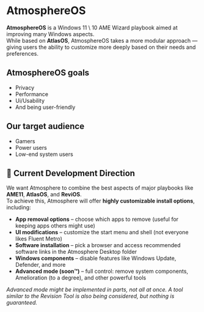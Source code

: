 # AtmosphereOS
**AtmosphereOS** is a Windows 11 \ 10 AME Wizard playbook aimed at improving many Windows aspects.<br>
While based on **AtlasOS**, AtmosphereOS takes a more modular approach — giving users the ability to customize more deeply based on their needs and preferences.

## AtmosphereOS goals
 - Privacy
 - Performance
 - Ui/Usability
 - And being user-friendly

## Our target audience
 - Gamers
 - Power users
 - Low-end system users

## 🚧 Current Development Direction

We want Atmosphere to combine the best aspects of major playbooks like **AME11**, **AtlasOS**, and **ReviOS**.  
To achieve this, Atmosphere will offer **highly customizable install options**, including:

- **App removal options** – choose which apps to remove (useful for keeping apps others might use)
- **UI modifications** – customize the start menu and shell (not everyone likes Fluent Metro)
- **Software installation** – pick a browser and access recommended software links in the Atmosphere Desktop folder
- **Windows components** – disable features like Windows Update, Defender, and more
- **Advanced mode (soon™)** – full control: remove system components, Amelioration (to a degree), and other powerful tools<br>

*Advanced mode might be implemented in parts, not all at once. A tool similar to the Revision Tool is also being considered, but nothing is guaranteed.*
